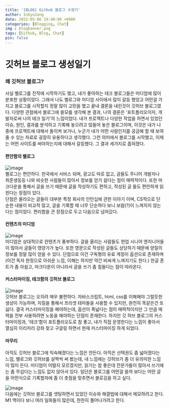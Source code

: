 ```yaml
---
title: '[BLOG] Github 블로그 수정기'
author: InGyuJang
date: 2022-05-06 19:40:00 +0900
categories: [Blogging, Chat]
img : blogbanner.png
tags: [Github, Blog, Chat]
pin: false
---
```

# 깃허브 블로그 생성일기
### 왜 깃허브 블로그?
   사실 벨로그를 진작에 시작하기도 했고, 내가 좋아하는 테크 블로그들은 미디엄에 많이 분포한 상황이었다. 그래서 나도 벨로그와 미디엄 사이에서 많이 갈등 했었고 어떤걸 가지고 블로그를 시작할지 정말 많이 고민을 했고 끝내 결론을 내린것이 깃허브 블로그였다. 
 다양한 관점에서 블로그에 쓸모를 생각해 본 결과, 나의 결론은 '포트폴리오이자, 개발자로써 나의 테크 일기'의 느낌이었다. 내가 프로젝트나 다양한 작업을 하면서 있었던 이슈, 원인, 결과를 분석하고 기록해 놓으려고 많들어 놓은 블로그이며, 이것은 내가 나중에 프로젝트에 대해서 돌이켜 보거나, 누군가 내가 어떤 사람인지를 궁금해 할 때 보여줄 수 있는 자료로 굉장히 유용하다고 생각했다. 그런 의미에서 블로그를 시작했고, 이제는 어떤 사이트를 써야하는지에 대해서 갈등했다. 그 결과 세가지로 좁혀졌다.
  
#### 편안함의 벨로그
![image](https://user-images.githubusercontent.com/74250270/167401504-5f68ab7c-e608-44ca-90d3-79857fa9b89c.png)  
   벨로그는 편안하다. 한국에서 서비스 되며, 광고도 따로 없고, 글들도 주니어 개발자나 취준생등등 나와 비슷한 사람들이 많아서 정보를 얻기 쉽다는 점이 매력적이다. 또한 마크다운을 통해서 글을 쓰기 때문에 글을 작성하기도 편하고, 작성된 글 들도 편안하게 읽힌다는 장점이 있다.  
 단점은 올라오는 글들이 대부분 특정 회사의 인턴십에 관한 이야기 이며, CS적으로 단순한 내용이 비교적 많고, 글을 기록할 때 너무 단순하다 보니 보람(?)이 느껴지지 않는다는 점이었다.
 편리함을 큰 장점으로 두고 다음으로 넘어갔다.
  
#### 컨텐츠의 미디엄
![image](https://user-images.githubusercontent.com/74250270/167401366-a88e71a4-4045-41c0-8002-6c8b76e52df9.png)  
   미디엄은 상대적으로 컨텐츠가 풍부하다. 글을 올리는 사람들도 현업 시니어 엔지니어들이 많아서 글들이 영양가가 높다. 또한 영문으로 작성된 글들도 상당하기 때문에 양질의 정보를 정말 많이 얻을 수 있다.
   단점으로 이건 구독형의 유료 계정이 옵션으로 존재하며(이건 독자 한정으로 아쉬운 느낌, 이해는 하지만 약간 비싸게 느껴지기도 한다.) 한글 폰트가 좀 아쉽고, 마크다운이 아니라서 글을 쓰기 좀 힘들다는 점이 따라온다.
  
#### 커스터마이징, 테크함의 깃허브 블로그
![image](https://user-images.githubusercontent.com/74250270/167401288-269c0eaa-dadc-4041-bd44-baccf93c7f57.png)  
   깃허브 블로그는 오히려 매우 불편하다. 자바스크립트, html, css를 이해해야 그럴듯한 생성이 가능하며, 지킬을 통해서 프리셋 테마들을 사용할 수 있지만, 완전히 똑같은건 또 싫다. 결국 커스터마이징을 해야하는데, 옵션이 폭넓다는 점이 매력적이지만 그 만큼 매력을 전부 사용하려면 노동을 해야하는 단점이 존재한다. 하지만 깃 허브 블로그의 커스터마이징과, '테크'함이 포트폴리오도로 참 좋고, 내가 직접 운영한다는 느낌이 좋아서 열심히 이리저리 강좌 찾고 구글링 하면서 현재 커스터마이징 하게 되었다.
  
#### 마무리
   아직도 깃허브 블로그에 익숙해졌다는 느낌은 안든다. 아직은 선택권도 좀 넓어졌다는 느낌, 벨로그와 깃허브를 살짝씩 써 봤는데, 내 느낌에는 깃허브가 좀 더 유의미한 느낌이 많이 든다. 미디엄이 어떨지 모르겠지만, 읽기는 참 좋은데 전문가들이 많아서 쓰기에는 좀 무섭다는 느낌도 없지 않아서 있다. 일단은 블로그를 어떤걸 쓸까 보다는 어떤 글을 어떤식으로 기록할까에 좀 더 촛점을 맞추면서 블로깅을 하고 싶다.
  
![image](https://user-images.githubusercontent.com/74250270/167401000-6cbc0101-bff0-4d3e-ac10-ac124f1c8fa9.png)  
    다음에는 깃허브 블로그를 셋팅하면서 있었던 이슈와 해결법에 대해서 메모하려고 한다. M1 맥이다 보니 여러 일화들이 많은데, 찬찬히 풀어나가려고 한다.